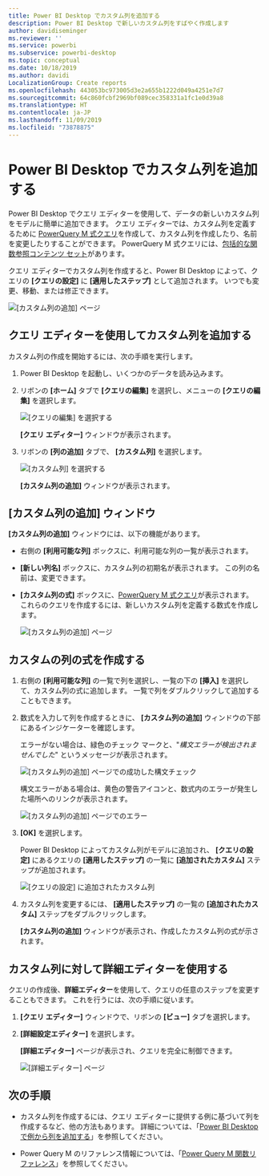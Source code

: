 ```yaml
---
title: Power BI Desktop でカスタム列を追加する
description: Power BI Desktop で新しいカスタム列をすばやく作成します
author: davidiseminger
ms.reviewer: ''
ms.service: powerbi
ms.subservice: powerbi-desktop
ms.topic: conceptual
ms.date: 10/18/2019
ms.author: davidi
LocalizationGroup: Create reports
ms.openlocfilehash: 443053bc973005d3e2a655b1222d049a4251e7d7
ms.sourcegitcommit: 64c860fcbf2969bf089cec358331a1fc1e0d39a8
ms.translationtype: HT
ms.contentlocale: ja-JP
ms.lasthandoff: 11/09/2019
ms.locfileid: "73878875"
---
```

# <a name="add-a-custom-column-in-power-bi-desktop"></a>Power BI Desktop でカスタム列を追加する

Power BI Desktop でクエリ エディターを使用して、データの新しいカスタム列をモデルに簡単に追加できます。 クエリ エディターでは、カスタム列を定義するために [PowerQuery M 式クエリ](https://docs.microsoft.com/powerquery-m/quick-tour-of-the-power-query-m-formula-language)を作成して、カスタム列を作成したり、名前を変更したりすることができます。 PowerQuery M 式クエリには、[包括的な関数参照コンテンツ セット](https://docs.microsoft.com/powerquery-m/power-query-m-function-reference)があります。 

クエリ エディターでカスタム列を作成すると、Power BI Desktop によって、クエリの **[クエリの設定]** に **[適用したステップ]** として追加されます。 いつでも変更、移動、または修正できます。

![[カスタム列の追加] ページ](media/desktop-add-custom-column/add-custom-column_01.png)

## <a name="use-query-editor-to-add-a-custom-column"></a>クエリ エディターを使用してカスタム列を追加する

カスタム列の作成を開始するには、次の手順を実行します。

1. Power BI Desktop を起動し、いくつかのデータを読み込みます。

2. リボンの **[ホーム]** タブで **[クエリの編集]** を選択し、メニューの **[クエリの編集]** を選択します。

   ![[クエリの編集] を選択する](media/desktop-add-custom-column/add-column-from-example_02.png)

   **[クエリ エディター]** ウィンドウが表示されます。 

2. リボンの **[列の追加]** タブで、 **[カスタム列]** を選択します。

   ![[カスタム列] を選択する](media/desktop-add-custom-column/add-custom-column_02.png)

   **[カスタム列の追加]** ウィンドウが表示されます。

## <a name="the-add-custom-column-window"></a>[カスタム列の追加] ウィンドウ

**[カスタム列の追加]** ウィンドウには、以下の機能があります。 
- 右側の **[利用可能な列]** ボックスに、利用可能な列の一覧が表示されます。

- **[新しい列名]** ボックスに、カスタム列の初期名が表示されます。 この列の名前は、変更できます。

- **[カスタム列の式]** ボックスに、[PowerQuery M 式クエリ](https://docs.microsoft.com/powerquery-m/power-query-m-function-reference)が表示されます。 これらのクエリを作成するには、新しいカスタム列を定義する数式を作成します。 

   ![[カスタム列の追加] ページ](media/desktop-add-custom-column/add-custom-column_03.png)

## <a name="create-formulas-for-your-custom-column"></a>カスタムの列の式を作成する

1. 右側の **[利用可能な列]** の一覧で列を選択し、一覧の下の **[挿入]** を選択して、カスタム列の式に追加します。 一覧で列をダブルクリックして追加することもできます。

2. 数式を入力して列を作成するときに、 **[カスタム列の追加]** ウィンドウの下部にあるインジケーターを確認します。 

   エラーがない場合は、緑色のチェック マークと、"*構文エラーが検出されませんでした*" というメッセージが表示されます。

   ![[カスタム列の追加] ページでの成功した構文チェック](media/desktop-add-custom-column/add-custom-column_04.png)

   構文エラーがある場合は、黄色の警告アイコンと、数式内のエラーが発生した場所へのリンクが表示されます。

   ![[カスタム列の追加] ページでのエラー](media/desktop-add-custom-column/add-custom-column_05.png)

3. **[OK]** を選択します。 

   Power BI Desktop によってカスタム列がモデルに追加され、 **[クエリの設定]** にあるクエリの **[適用したステップ]** の一覧に **[追加されたカスタム]** ステップが追加されます。

   ![[クエリの設定] に追加されたカスタム列](media/desktop-add-custom-column/add-custom-column_06.png)

4. カスタム列を変更するには、 **[適用したステップ]** の一覧の **[追加されたカスタム]** ステップをダブルクリックします。 

   **[カスタム列の追加]** ウィンドウが表示され、作成したカスタム列の式が示されます。

## <a name="use-the-advanced-editor-for-custom-columns"></a>カスタム列に対して詳細エディターを使用する

クエリの作成後、**詳細エディター**を使用して、クエリの任意のステップを変更することもできます。 これを行うには、次の手順に従います。

1. **[クエリ エディター]** ウィンドウで、リボンの **[ビュー]** タブを選択します。 

2. **[詳細設定エディター]** を選択します。

   **[詳細エディター]** ページが表示され、クエリを完全に制御できます。 

   ![[詳細エディター] ページ](media/desktop-add-custom-column/add-custom-column_07.png)

   
## <a name="next-steps"></a>次の手順

- カスタム列を作成するには、クエリ エディターに提供する例に基づいて列を作成するなど、他の方法もあります。 詳細については、「[Power BI Desktop で例から列を追加する](desktop-add-column-from-example.md)」を参照してください。

- Power Query M のリファレンス情報については、「[Power Query M 関数リファレンス](/powerquery-m/power-query-m-function-reference)」を参照してください。

